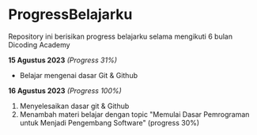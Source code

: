 # ProgressBelajarku
Repository ini berisikan progress belajarku selama mengikuti 6 bulan Dicoding Academy

**15 Agustus 2023** *(Progress 31%)*
- Belajar mengenai dasar Git & Github

**16 Agustus 2023** *(Progress 100%)*
1. Menyelesaikan dasar git & Github
2. Menambah materi belajar dengan topic "Memulai Dasar Pemrograman untuk Menjadi Pengembang Software" (progress 30%)
  
